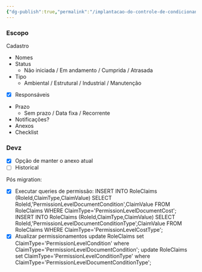 ```yaml
---
{"dg-publish":true,"permalink":"/implantacao-do-controle-de-condicionantes/","noteIcon":""}
---
```


### Escopo
Cadastro
- Nomes
- Status
	- Não iniciada / Em andamento / Cumprida / Atrasada
- Tipo
	- Ambiental / Estrutural / Industrial / Manutenção
- [x] Responsáveis
- Prazo
	- Sem prazo / Data fixa / Recorrente
- Notificações?
- Anexos
- Checklist

### Devz
- [x] Opção de manter o anexo atual
- [ ] Historical

Pós migration:
- [x] Executar queries de permissão:
      INSERT INTO RoleClaims (RoleId,ClaimType,ClaimValue) SELECT RoleId,'PermissionLevelDocumentCondition',ClaimValue FROM RoleClaims WHERE ClaimType='PermissionLevelDocumentCost';
      INSERT INTO RoleClaims (RoleId,ClaimType,ClaimValue) SELECT RoleId,'PermissionLevelDocumentConditionType',ClaimValue FROM RoleClaims WHERE ClaimType='PermissionLevelCostType';
- [x] Atualizar permissionamentos
      update RoleClaims set ClaimType='PermissionLevelCondition' where ClaimType='PermissionLevelDocumentCondition';
      update RoleClaims set ClaimType='PermissionLevelConditionType' where ClaimType='PermissionLevelDocumentConditionType';
